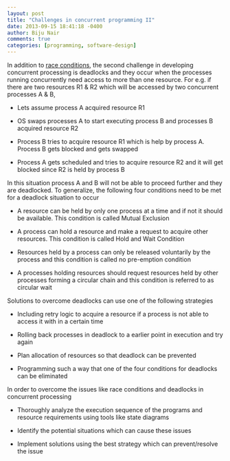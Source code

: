 ```yaml
---
layout: post
title: "Challenges in concurrent programming II"
date: 2013-09-15 18:41:18 -0400
author: Biju Nair
comments: true
categories: [programming, software-design]
---
```


In addition to [race conditions](/blog/2013/08/15/challenges-in-concurrent-programming-i/), the second challenge in developing concurrent processing is deadlocks and they occur when the processes running concurrently need access to more than one resource. For e.g. if there are two resources R1 & R2 which will be accessed by two concurrent processes A & B,

- Lets assume process A acquired resource R1

- OS swaps processes A to start executing process B and processes B acquired resource R2
<!-- more -->
- Process B tries to acquire resource R1 which is help by process A. Process B gets blocked and gets swapped

- Process A gets scheduled and tries to acquire resource R2 and it will get blocked since R2 is held by process B

In this situation process A and B will not be able to proceed further and they are deadlocked. To generalize, the following four conditions need to be met for a deadlock situation to occur

- A resource can be held by only one process at a time and if not it should be available. This condition is called Mutual Exclusion

- A process can hold a resource and make a request to acquire other resources. This condition is called Hold and Wait Condition

- Resources held by a process can only be released voluntarily by the process and this condition is called no pre-emption condition

- A processes holding resources should request resources held by other processes forming a circular chain and this condition is referred to as circular wait

Solutions to overcome deadlocks can use one of the following strategies

- Including retry logic to acquire a resource if a process is not able to access it with in a certain time

- Rolling back processes in deadlock to a earlier point in execution and try again

- Plan allocation of resources so that deadlock can be prevented

- Programming such a way that one of the four conditions for deadlocks can be eliminated

In order to overcome the issues like race conditions and deadlocks in concurrent processing

- Thoroughly analyze the execution sequence of the programs and resource requirements using tools like state diagrams

- Identify the potential situations which can cause these issues

- Implement solutions using the best strategy which can prevent/resolve the issue
